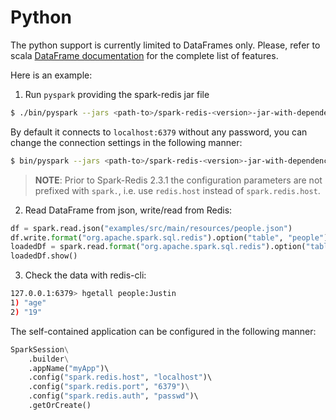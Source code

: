 # Python

The python support is currently limited to DataFrames only. Please, refer to scala [DataFrame documentation](dataframe.md) 
for the complete list of features.

Here is an example:

1. Run `pyspark` providing the spark-redis jar file 

```bash
$ ./bin/pyspark --jars <path-to>/spark-redis-<version>-jar-with-dependencies.jar
```

By default it connects to `localhost:6379` without any password, you can change the connection settings in the following manner:

```bash
$ bin/pyspark --jars <path-to>/spark-redis-<version>-jar-with-dependencies.jar --conf "spark.redis.host=localhost" --conf "spark.redis.port=6379" --conf "spark.redis.auth=passwd"
```

> **NOTE**: Prior to Spark-Redis 2.3.1 the configuration parameters are not prefixed with `spark.`, i.e. use `redis.host` instead of `spark.redis.host`.


2. Read DataFrame from json, write/read from Redis:
```python
df = spark.read.json("examples/src/main/resources/people.json")
df.write.format("org.apache.spark.sql.redis").option("table", "people").option("key.column", "name").save()
loadedDf = spark.read.format("org.apache.spark.sql.redis").option("table", "people").option("key.column", "name").load()
loadedDf.show()
```

3. Check the data with redis-cli:

```bash
127.0.0.1:6379> hgetall people:Justin
1) "age"
2) "19"
```

The self-contained application can be configured in the following manner:

```python
SparkSession\
    .builder\
    .appName("myApp")\ 
    .config("spark.redis.host", "localhost")\ 
    .config("spark.redis.port", "6379")\
    .config("spark.redis.auth", "passwd")\ 
    .getOrCreate()
```


